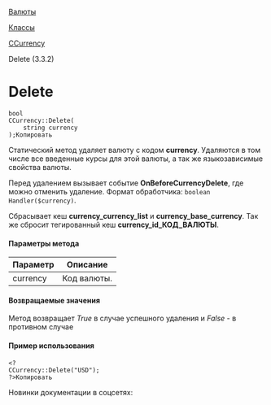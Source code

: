 [Валюты](/api_help/currency/index.php)

[Классы](/api_help/currency/developer/index.php)

[CCurrency](/api_help/currency/developer/ccurrency/index.php)

Delete (3.3.2)

Delete
======

```
bool
CCurrency::Delete(
	string currency
);Копировать
```

Статический метод удаляет валюту с кодом **currency**. Удаляются в том числе все введенные курсы для этой валюты, а так же языкозависимые свойства валюты.

Перед удалением вызывает событие **OnBeforeCurrencyDelete**, где можно отменить удаление. Формат обработчика: `boolean Handler($currency)`.

Сбрасывает кеш **currency\_currency\_list** и **currency\_base\_currency**. Так же сбросит тегированный кеш **currency\_id\_КОД\_ВАЛЮТЫ**.

#### Параметры метода

| Параметр | Описание |
| --- | --- |
| currency | Код валюты. |

#### Возвращаемые значения

Метод возвращает *True* в случае успешного удаления и *False* - в противном случае

#### Пример использования

```
<?
CCurrency::Delete("USD");
?>Копировать
```

Новинки документации в соцсетях: